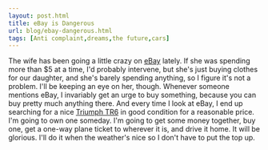 ```yaml
---
layout: post.html
title: eBay is Dangerous
url: blog/ebay-dangerous.html
tags: [Anti complaint,dreams,the future,cars]
---
```

The wife has been going a little crazy on [eBay](http://www.ebay.com) lately. If she was spending more than $5 at a time, I'd probably intervene, but she's just buying clothes for our daughter, and she's barely spending anything, so I figure it's not a problem. I'll be keeping an eye on her, though. Whenever someone mentions eBay, I invariably get an urge to buy something, because you can buy pretty much anything there. And every time I look at eBay, I end up searching for a nice [Triumph TR6](http://en.wikipedia.org/wiki/Triumph_TR6) in good condition for a reasonable price. I'm going to own one someday. I'm going to get some money together, buy one, get a one-way plane ticket to wherever it is, and drive it home. It will be glorious. I'll do it when the weather's nice so I don't have to put the top up. 
